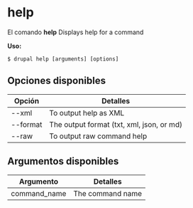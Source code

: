 # help
El comando **help** Displays help for a command

**Uso:**
```
$ drupal help [arguments] [options] 
```

## Opciones disponibles
Opción | Detalles
-------|-------------
--xml | To output help as XML
--format | The output format (txt, xml, json, or md)
--raw | To output raw command help

## Argumentos disponibles
Argumento | Detalles
---------|-------------
command_name | The command name
